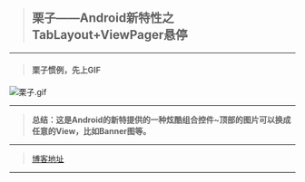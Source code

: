 > ## 栗子——Android新特性之TabLayout+ViewPager悬停

---


> #### 栗子惯例，先上GIF
![栗子.gif](http://upload-images.jianshu.io/upload_images/2071764-5ec5a5da460bb07c.gif) 

---

> **总结：这是Android的新特提供的一种炫酷组合控件~顶部的图片可以换成任意的View，比如Banner图等。**

---

> [博客地址](http://www.jianshu.com/p/079fc7396d7f)

---